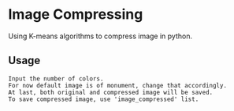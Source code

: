 # Image Compressing

Using K-means algorithms to compress image in python.


## Usage

```
Input the number of colors.
For now default image is of monument, change that accordingly.
At last, both original and compressed image will be saved.
To save compressed image, use 'image_compressed' list.
```
